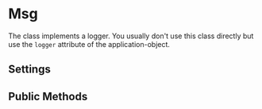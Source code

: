 Msg
===

The class implements a logger. You usually don't use this class directly
but use the `logger` attribute of the application-object.


Settings
--------


Public Methods
--------------





